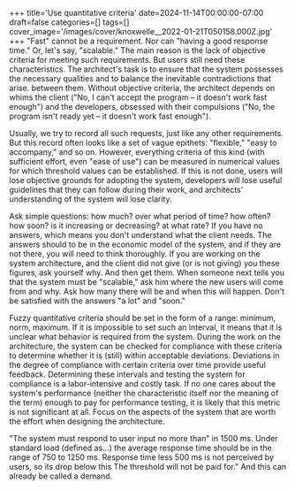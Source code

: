 +++
title='Use quantitative criteria'
date=2024-11-14T00:00:00-07:00
draft=false
categories=[]
tags=[]
cover_image='/images/cover/knoxwelle__2022-01-21T050158.000Z.jpg'
+++
"Fast" cannot be a requirement. Nor can "having a good response time." Or, let's say, "scalable." The main reason is the lack of objective criteria for meeting such requirements.
But users still need these characteristics. The architect's task is to ensure that the system possesses the necessary qualities and to balance the inevitable contradictions that arise.
between them. Without objective criteria, the architect depends on whims
the client ("No, I can't accept the program – it doesn't work fast enough") and the developers, obsessed with their compulsions ("No, the program isn't ready yet – it doesn't work fast enough").

Usually, we try to record all such requests, just like any other requirements. But this record often looks like a set of vague
epithets: "flexible," "easy to accompany," and so on. However, everything
criteria of this kind (with sufficient effort, even "ease of use") can be measured in numerical values for which threshold values can be established. If this is not done, users will lose
objective grounds for adopting the system, developers will lose useful guidelines that they can follow during their work, and architects' understanding of the system will lose clarity.

Ask simple questions: how much? over what period of time? how often?
how soon? is it increasing or decreasing? at what rate? If you have
no answers, which means you don't understand what the client needs. The answers should
to be in the economic model of the system, and if they are not there, you will need to think thoroughly. If you are working on the system architecture,
and the client did not give (or is not giving) you these figures, ask yourself why. And then get them. When someone next tells you that the system
must be "scalable," ask him where the new users will come from and why. Ask how many there will be and when this will happen. Don't
be satisfied with the answers "a lot" and "soon."

Fuzzy quantitative criteria should be set in the form of a range: minimum, norm, maximum. If it is impossible to set such an interval, it means that it is unclear what behavior is required from the system. During the work on the architecture, the system can be checked for compliance with these criteria to determine whether it is (still) within acceptable deviations. Deviations in the degree of compliance with certain criteria over time provide useful feedback. Determining these intervals and testing the system for compliance is a labor-intensive and costly task. If no one cares about the system's performance (neither the characteristic itself nor the meaning of the term) enough to pay for performance testing, it is likely that this metric is not significant at all. Focus on the aspects of the system that are worth the effort when designing the architecture.

"The system must respond to user input no more than"
in 1500 ms. Under standard load (defined as...) the average response time should be in the range of 750 to 1250 ms. Response time less
500 ms is not perceived by users, so its drop below this
The threshold will not be paid for." And this can already be called a demand.